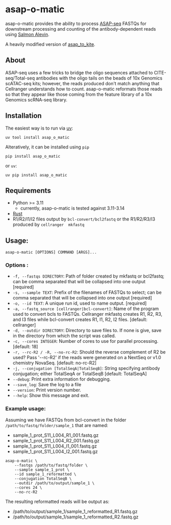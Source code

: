 # asap-o-matic

asap-o-matic provides the ability to process [ASAP-seq](https://www.nature.com/articles/s41587-021-00927-2) FASTQs for
downstream processing and counting of the antibody-dependent reads using [Salmon Alevin](https://salmon.readthedocs.io/en/latest/alevin.html).

A heavily modified version of [asap_to_kite](https://github.com/caleblareau/asap_to_kite).

## About

ASAP-seq uses a few tricks to bridge the oligo sequences attached to CITE-seq/Total-seq antibodies with the oligo tails
on the beads of 10x Genomics scATAC-seq kits; however, the reads produced don't match anything that Cellranger understands
how to count. asap-o-matic reformats those reads so that they appear like those coming from the feature library of a
10x Genomics scRNA-seq library.

## Installation

The easiest way is to run via [uv](https://github.com/astral-sh/uv):

```console
uv tool install asap_o_matic
```

Alteratively, it can be installed using `pip` 

```console
pip install asap_o_matic
```

or `uv`:
```console
uv pip install asap_o_matic
```

## Requirements

* Python >= 3.11
  - currently, asap-o-matic is tested against 3.11-3.14
* [Rust](https://rust-lang.org/)
* R1/R2/I1/I2 files output by `bcl-convert/bcl2fastq` or the R1/R2/R3/I3 produced by `cellranger 
mkfastq`

## Usage:

```console
asap-o-matic [OPTIONS] COMMAND [ARGS]...
```

### Options :
* `-f, --fastqs DIRECTORY`: Path of folder created by mkfastq or bcl2fastq; can be comma separated that will be collapsed into one output  [required]
* `-s, --sample TEXT`: Prefix of the filenames of FASTQs to select; can be comma separated that will be collapsed into one output  [required]
* `-o, --id TEXT`: A unique run id, used to name output.  [required]
* `-a, --fastq_source [cellranger|bcl-convert]`: Name of the program used to convert bcls to FASTQs. Cellranger mkfastq creates R1, R2, R3, and I3 files while bcl-convert creates R1, I1, R2, I2 files.  [default: cellranger]
* `-d, --outdir DIRECTORY`: Directory to save files to.  If none is give, save in the directory from which the script was called.
* `-c, --cores INTEGER`: Number of cores to use for parallel processing.  [default: 18]
* `-r, --rc-R2 / -R, --no-rc-R2`: Should the reverse complement of R2 be used? Pass &#x27;--rc-R2&#x27; if the reads were generated on a NextSeq or v1.0 chemistry NovaSeq.  [default: no-rc-R2]
* `-j, --conjugation [TotalSeqA|TotalSeqB]`: String specifying antibody conjugation; either TotalSeqA or TotalSeqB  [default: TotalSeqA]
* `--debug`: Print extra information for debugging.
* `--save_log`: Save the log to a file
* `--version`: Print version number.
* `--help`: Show this message and exit.


### Example usage:

Assuming we have FASTQs from bcl-convert in the folder `/path/to/fastq/folder/sample_1` that are named:
* sample_1_prot_S11_L004_R1_001.fastq.gz
* sample_1_prot_S11_L004_R2_001.fastq.gz
* sample_1_prot_S11_L004_I1_001.fastq.gz
* sample_1_prot_S11_L004_I2_001.fastq.gz

```console
asap-o-matic \
    --fastqs /path/to/fastq/folder \
    --sample sample_1_prot \
    --id sample_1_reformatted \
    --conjugation TotalSeqB \
    --outdir /path/to/output/sample_1 \
    --cores 24 \
    --no-rc-R2
```

The resulting reformatted reads will be output as:
* /path/to/output/sample_1/sample_1_reformatted_R1.fastq.gz
* /path/to/output/sample_1/sample_1_reformatted_R2.fastq.gz

